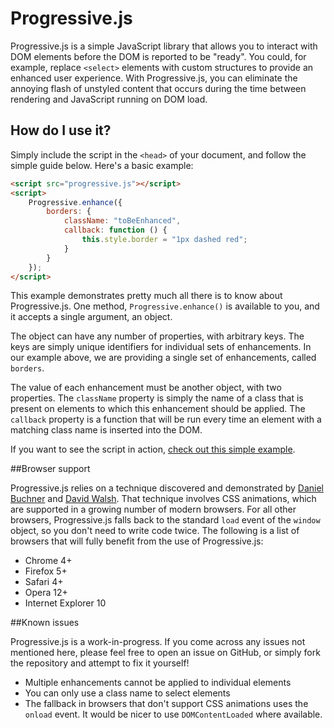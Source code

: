 # Progressive.js

Progressive.js is a simple JavaScript library that allows you to interact with DOM elements before the DOM is reported to be "ready". You could, for example, replace `<select>` elements with custom structures to provide an enhanced user experience. With Progressive.js, you can eliminate the annoying flash of unstyled content that occurs during the time between rendering and JavaScript running on DOM load.

## How do I use it?

Simply include the script in the `<head>` of your document, and follow the simple guide below. Here's a basic example:

```html
<script src="progressive.js"></script>
<script>
	Progressive.enhance({
		borders: {
			className: "toBeEnhanced",
			callback: function () {
				this.style.border = "1px dashed red";
			}
		}
	});
</script>
```

This example demonstrates pretty much all there is to know about Progressive.js. One method, `Progressive.enhance()` is available to you, and it accepts a single argument, an object.

The object can have any number of properties, with arbitrary keys. The keys are simply unique identifiers for individual sets of enhancements. In our example above, we are providing a single set of enhancements, called `borders`.

The value of each enhancement must be another object, with two properties. The `className` property is simply the name of a class that is present on elements to which this enhancement should be applied. The `callback` property is a function that will be run every time an element with a matching class name is inserted into the DOM.

If you want to see the script in action, [check out this simple example](http://www.jamesallardice.com/progressivejs-example1/).

##Browser support

Progressive.js relies on a technique discovered and demonstrated by [Daniel Buchner](http://www.backalleycoder.com/) and [David Walsh](http://davidwalsh.name/). That technique involves CSS animations, which are supported in a growing number of modern browsers. For all other browsers, Progressive.js falls back to the standard `load` event of the `window` object, so you don't need to write code twice. The following is a list of browsers that will fully benefit from the use of Progressive.js:

- Chrome 4+
- Firefox 5+
- Safari 4+
- Opera 12+
- Internet Explorer 10

##Known issues

Progressive.js is a work-in-progress. If you come across any issues not mentioned here, please feel free to open an issue on GitHub, or simply fork the repository and attempt to fix it yourself!

- Multiple enhancements cannot be applied to individual elements
- You can only use a class name to select elements
- The fallback in browsers that don't support CSS animations uses the `onload` event. It would be nicer to use `DOMContentLoaded` where available.
